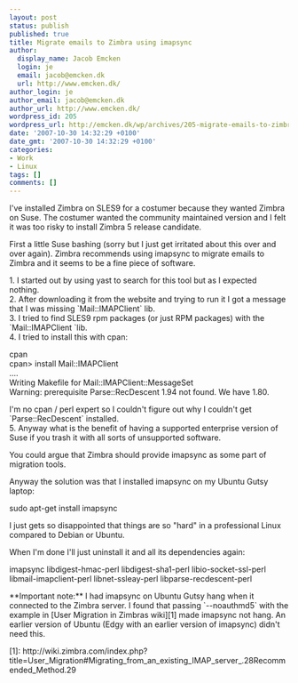 ```yaml
---
layout: post
status: publish
published: true
title: Migrate emails to Zimbra using imapsync
author:
  display_name: Jacob Emcken
  login: je
  email: jacob@emcken.dk
  url: http://www.emcken.dk/
author_login: je
author_email: jacob@emcken.dk
author_url: http://www.emcken.dk/
wordpress_id: 205
wordpress_url: http://emcken.dk/wp/archives/205-migrate-emails-to-zimbra-using-imapsync.html
date: '2007-10-30 14:32:29 +0100'
date_gmt: '2007-10-30 14:32:29 +0100'
categories:
- Work
- Linux
tags: []
comments: []
---
```

<p>I've installed Zimbra on SLES9 for a costumer because they wanted Zimbra on Suse. The costumer wanted the community maintained version and I felt it was too risky to install Zimbra 5 release candidate.</p>
<p>First a little Suse bashing (sorry but I just get irritated about this over and over again). Zimbra recommends using imapsync to migrate emails to Zimbra and it seems to be a fine piece of software.</p>
<p>1.  I started out by using yast to search for this tool but as I expected nothing.<br />
2.  After downloading it from the website and trying to run it I got a message that I was missing `Mail::IMAPClient` lib.<br />
3.  I tried to find SLES9 rpm packages (or just RPM packages) with the `Mail::IMAPClient `lib.<br />
4.  I tried to install this with cpan:</p>
<p>        cpan<br />
        cpan> install Mail::IMAPClient<br />
        ....<br />
        Writing Makefile for Mail::IMAPClient::MessageSet<br />
        Warning: prerequisite Parse::RecDescent 1.94 not found. We have 1.80.</p>
<p>    I'm no cpan &#47; perl expert so I couldn't figure out why I couldn't get `Parse::RecDescent` installed.<br />
5.  Anyway what is the benefit of having a supported enterprise version of Suse if you trash it with all sorts of unsupported software.</p>
<p>You could argue that Zimbra should provide imapsync as some part of migration tools.</p>
<p>Anyway the solution was that I installed imapsync on my Ubuntu Gutsy laptop:</p>
<p>    sudo apt-get install imapsync</p>
<p>I just gets so disappointed that things are so "hard" in a professional Linux compared to Debian or Ubuntu.</p>
<p>When I'm done I'll just uninstall it and all its dependencies again:</p>
<p>    imapsync libdigest-hmac-perl libdigest-sha1-perl libio-socket-ssl-perl libmail-imapclient-perl libnet-ssleay-perl libparse-recdescent-perl</p>
<p>**Important note:** I had imapsync on Ubuntu Gutsy hang when it connected to the Zimbra server. I found that passing `--noauthmd5` with the example in [User Migration in Zimbras wiki][1] made imapsync not hang. An earlier version of Ubuntu (Edgy with an earlier version of imapsync) didn't need this.</p>
<p>[1]: http:&#47;&#47;wiki.zimbra.com&#47;index.php?title=User_Migration#Migrating_from_an_existing_IMAP_server_.28Recommended_Method.29</p>
